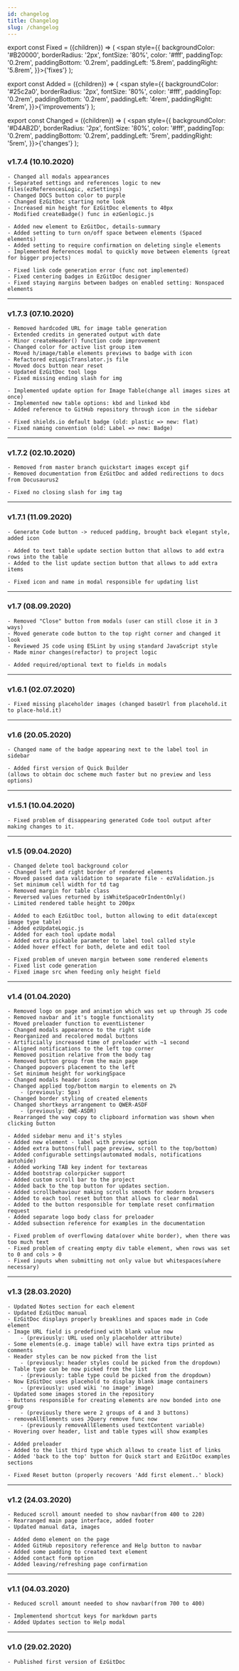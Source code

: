 ```yaml
---
id: changelog
title: Changelog
slug: /changelog
---
```


export const Fixed = ({children}) => ( <span style={{
      backgroundColor: '#B20000',
      borderRadius: '2px',
      fontSize: '80%',
      color: '#fff',
      paddingTop: '0.2rem',
      paddingBottom: '0.2rem',
      paddingLeft: '5.8rem',
      paddingRight: '5.8rem',
}}>{'fixes'}</span> );

export const Added = ({children}) => ( <span style={{
    backgroundColor: '#25c2a0',
    borderRadius: '2px',
    fontSize: '80%',
    color: '#fff',
    paddingTop: '0.2rem',
    paddingBottom: '0.2rem',
    paddingLeft: '4rem',
    paddingRight: '4rem',
}}>{'improvements'}</span> );

export const Changed = ({children}) => ( <span style={{
    backgroundColor: '#D4AB2D',
    borderRadius: '2px',
    fontSize: '80%',
    color: '#fff',
    paddingTop: '0.2rem',
    paddingBottom: '0.2rem',
    paddingLeft: '5rem',
    paddingRight: '5rem',
}}>{'changes'}</span> );

### v1.7.4 (10.10.2020)

<Changed></Changed> 

```
- Changed all modals appearances
- Separated settings and references logic to new files(ezReferencesLogic, ezSettings)
- Changed DOCS button color to purple
- Changed EzGitDoc starting note look
- Increased min height for EzGitDoc elements to 40px
- Modified createBadge() func in ezGenlogic.js
```

<Added></Added> 

```
- Added new element to EzGitDoc, details-summary
- Added setting to turn on/off space between elements (Spaced elements)
- Added setting to require confirmation on deleting single elements
- Implemented References modal to quickly move between elements (great for bigger projects)
```

<Fixed></Fixed>

```
- Fixed link code generation error (func not implemented)
- Fixed centering badges in EzGitDoc designer
- Fixed staying margins between badges on enabled setting: Nonspaced elements
```

<hr/>

### v1.7.3 (07.10.2020) 

<Changed></Changed> 

```
- Removed hardcoded URL for image table generation
- Extended credits in generated output with date
- Minor createHeader() function code improvement
- Changed color for active list group item
- Moved h/image/table elements previews to badge with icon
- Refactored ezLogicTranslator.js file
- Moved docs button near reset
- Updated EzGitDoc tool logo
- Fixed missing ending slash for img
```

<Added></Added> 

```
- Implemented update option for Image Table(change all images sizes at once)
- Implemented new table options: kbd and linked kbd
- Added reference to GitHub repository through icon in the sidebar
```

<Fixed></Fixed>

```
- Fixed shields.io default badge (old: plastic => new: flat)
- Fixed naming convention (old: Label => new: Badge)
```

<hr/>

### v1.7.2 (02.10.2020)

<Changed></Changed> 

```
- Removed from master branch quickstart images except gif
- Removed documentation from EzGitDoc and added redirections to docs from Docusaurus2
```

<Fixed></Fixed>

```
- Fixed no closing slash for img tag
```

<hr/>

### v1.7.1 (11.09.2020)

<Changed></Changed> 

```
- Generate Code button -> reduced padding, brought back elegant style, added icon
```

<Added></Added> 

```
- Added to text table update section button that allows to add extra rows into the table
- Added to the list update section button that allows to add extra items
```
<Fixed></Fixed>

```
- Fixed icon and name in modal responsible for updating list
```

<hr/>

### v1.7 (08.09.2020)

<Changed></Changed> 

```
- Removed "Close" button from modals (user can still close it in 3 ways)
- Moved generate code button to the top right corner and changed it look
- Reviewed JS code using ESLint by using standard JavaScript style
- Made minor changes(refactor) to project logic
```

<Added></Added> 

```
- Added required/optional text to fields in modals
```

<hr/>

### v1.6.1 (02.07.2020)

<Fixed></Fixed> 

```
- Fixed missing placeholder images (changed baseUrl from placehold.it to place-hold.it)
```

<hr/>

### v1.6 (20.05.2020)

<Changed></Changed> 

```
- Changed name of the badge appearing next to the label tool in sidebar
```

<Added></Added> 

```
- Added first version of Quick Builder 
(allows to obtain doc scheme much faster but no preview and less options)
```

<hr/>

### v1.5.1 (10.04.2020)

<Fixed></Fixed>

```
- Fixed problem of disappearing generated Code tool output after making changes to it.
```

<hr/>

### v1.5 (09.04.2020)

<Changed></Changed> 

```
- Changed delete tool background color
- Changed left and right border of rendered elements
- Moved passed data validation to separate file - ezValidation.js
- Set minimum cell width for td tag
- Removed margin for table class
- Reversed values returned by isWhiteSpaceOrIndentOnly()
- Limited rendered table height to 200px
```

<Added></Added>

```
- Added to each EzGitDoc tool, button allowing to edit data(except image type table)
- Added ezUpdateLogic.js
- Added for each tool update modal
- Added extra pickable parameter to label tool called style
- Added hover effect for both, delete and edit tool
```

<Fixed></Fixed>

```
- Fixed problem of uneven margin between some rendered elements
- Fixed list code generation
- Fixed image src when feeding only height field
```

<hr/>

### v1.4 (01.04.2020)

<Changed></Changed> 

```
- Removed logo on page and animation which was set up through JS code
- Removed navbar and it's toggle functionality
- Moved preloader function to eventListener
- Changed modals appearence to the right side
- Reorganized and recolored modal buttons
- Artificially increased time of preloader with ~1 second
- Aligned notifications to the left top corner
- Removed position relative from the body tag
- Removed button group from the main page
- Changed popovers placement to the left
- Set minimum height for workingSpace
- Changed modals header icons
- Changed applied top/bottom margin to elements on 2%
    - (previously: 5px)
- Changed border styling of created elements
- Changed shortkeys arrangement to QWER-ASDF 
    - (previously: QWE-ASDR)
- Rearranged the way copy to clipboard information was shown when clicking button
```

<Added></Added> 

```
- Added sidebar menu and it's styles
- Added new element - label with preview option
- Added extra buttons(full page preview, scroll to the top/bottom)
- Added configurable settings(automated modals, notifications autohide)
- Added working TAB key indent for textareas
- Added bootstrap colorpicker support
- Added custom scroll bar to the project
- Added back to the top button for updates section.
- Added scrollbehaviour making scrolls smooth for modern browsers
- Added to each tool reset button that allows to clear modal
- Added to the button responsible for template reset confirmation request
- Added separate logo body class for preloader
- Added subsection reference for examples in the documentation
```

<Fixed></Fixed> 

```
- Fixed problem of overflowing data(over white border), when there was too much text
- Fixed problem of creating empty div table element, when rows was set to 0 and cols > 0
- Fixed inputs when submitting not only value but whitespaces(where necessary)
```

<hr/>

### v1.3 (28.03.2020)

<Changed></Changed>

```
- Updated Notes section for each element
- Updated EzGitDoc manual
- EzGitDoc displays properly breaklines and spaces made in Code element
- Image URL field is predefined with blank value now
    - (previously: URL used only placeholder attribute)
- Some elements(e.g. image table) will have extra tips printed as comments
- Header styles can be now picked from the list
    - (previously: header styles could be picked from the dropdown)
- Table type can be now picked from the list
    - (previously: table type could be picked from the dropdown)
- Now EzGitDoc uses placehold to display blank image containers 
    - (previously: used wiki 'no image' image)
- Updated some images stored in the repository
- Buttons responsible for creating elements are now bonded into one group
    - (previously there were 2 groups of 4 and 3 buttons)
- removeAllElements uses JQuery remove func now
    - (previously removeAllElements used textContent variable)
- Hovering over header, list and table types will show examples
```

<Added></Added>

```
- Added preloader
- Added to the list third type which allows to create list of links
- Added 'back to the top' button for Quick start and EzGitDoc examples sections
```

<Fixed></Fixed>

```
- Fixed Reset button (properly recovers 'Add first element..' block)
```

<hr/>

### v1.2 (24.03.2020)

<Changed></Changed>

```
- Reduced scroll amount needed to show navbar(from 400 to 220)
- Rearranged main page interface, added footer
- Updated manual data, images
```

<Added></Added>

```
- Added demo element on the page
- Added GitHub repository reference and Help button to navbar
- Added some padding to created text element
- Added contact form option
- Added leaving/refreshing page confirmation
```

<hr/>

### v1.1 (04.03.2020)

<Changed></Changed>

```
- Reduced scroll amount needed to show navbar(from 700 to 400)
```

<Added></Added>

```
- Implementend shortcut keys for markdown parts
- Added Updates section to Help modal
```

<hr/>

### v1.0 (29.02.2020)

<Added></Added>

```
- Published first version of EzGitDoc
```

